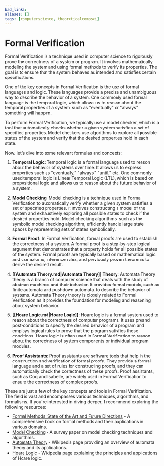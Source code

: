 ```yaml
---
bad_links: 
aliases: []
tags: [computerscience, theoreticalcompsci]
---
```

# Formal Verification

Formal Verification is a technique used in computer science to rigorously prove the correctness of a system or program. It involves mathematically modeling the system and using formal methods to verify its properties. The goal is to ensure that the system behaves as intended and satisfies certain specifications.

One of the key concepts in Formal Verification is the use of formal languages and logic. These languages provide a precise and unambiguous way to describe the behavior of a system. One commonly used formal language is the temporal logic, which allows us to reason about the temporal properties of a system, such as "eventually" or "always" something will happen.

To perform Formal Verification, we typically use a model checker, which is a tool that automatically checks whether a given system satisfies a set of specified properties. Model checkers use algorithms to explore all possible states of the system and verify that the desired properties hold in each state.

Now, let's dive into some relevant formulas and concepts:

1. **Temporal Logic**: Temporal logic is a formal language used to reason about the behavior of systems over time. It allows us to express properties such as "eventually," "always," "until," etc. One commonly used temporal logic is Linear Temporal Logic (LTL), which is based on propositional logic and allows us to reason about the future behavior of a system.

2. **Model Checking**: Model checking is a technique used in Formal Verification to automatically verify whether a given system satisfies a set of specified properties. It involves constructing a model of the system and exhaustively exploring all possible states to check if the desired properties hold. Model checking algorithms, such as the symbolic model checking algorithm, efficiently handle large state spaces by representing sets of states symbolically.

3. **Formal Proof**: In Formal Verification, formal proofs are used to establish the correctness of a system. A formal proof is a step-by-step logical argument that demonstrates that a property holds for all possible states of the system. Formal proofs are typically based on mathematical logic and use axioms, inference rules, and previously proven theorems to derive the desired result.

4. **[[Automata Theory.md|Automata Theory]] Theory**: Automata Theory theory is a branch of computer science that deals with the study of abstract machines and their behavior. It provides formal models, such as finite automata and pushdown automata, to describe the behavior of systems. Automata Theory theory is closely related to Formal Verification as it provides the foundation for modeling and reasoning about system behavior.

5. **[[Hoare Logic.md|Hoare Logic]]**: Hoare logic is a formal system used to reason about the correctness of computer programs. It uses preand post-conditions to specify the desired behavior of a program and employs logical rules to prove that the program satisfies these conditions. Hoare logic is often used in Formal Verification to reason about the correctness of system components or individual program modules.

6. **Proof Assistants**: Proof assistants are software tools that help in the construction and verification of formal proofs. They provide a formal language and a set of rules for constructing proofs, and they can automatically check the correctness of these proofs. Proof assistants, such as Coq and Isabelle, are widely used in Formal Verification to ensure the correctness of complex proofs.

These are just a few of the key concepts and tools in Formal Verification. The field is vast and encompasses various techniques, algorithms, and formalisms. If you're interested in diving deeper, I recommend exploring the following resources:

- [Formal Methods: State of the Art and Future Directions](https://www.springer.com/gp/book/9783319725509) - A comprehensive book on formal methods and their applications in various domains.
- [Model Checking](https://link.springer.com/article/10.1007/s10009-018-0482-5) - A survey paper on model checking techniques and algorithms.
- [Automata Theory](https://en.wikipedia.org/wiki/Automata_theory) - Wikipedia page providing an overview of automata theory and its applications.
- [Hoare Logic](https://en.wikipedia.org/wiki/Hoare_logic) - Wikipedia page explaining the principles and applications of Hoare logic.
